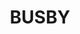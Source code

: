 ---
lastmod: '2025-04-06T06:05:20+00:00'
latitude: -33.915939
layout: suburb
longitude: 150.875345
postcode: '2168'
state: NSW
title: BUSBY
url: /nsw/busby/
---